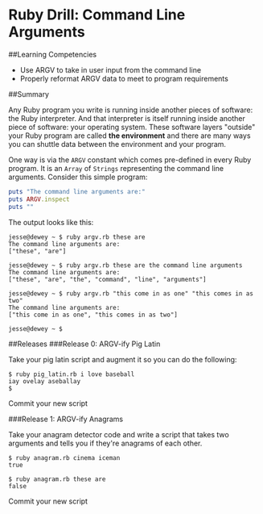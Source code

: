 # Ruby Drill: Command Line Arguments

##Learning Competencies
* Use ARGV to take in user input from the command line
* Properly reformat ARGV data to meet to program requirements

##Summary

 Any Ruby program you write is running inside another pieces of software: the Ruby interpreter.  And that interpreter is itself running inside another piece of software: your operating system.  These software layers "outside" your Ruby program are called **the environment** and there are many ways you can shuttle data between the environment and your program.

One way is via the `ARGV` constant which comes pre-defined in every Ruby program.  It is an `Array` of `Strings` representing the command line arguments.  Consider this simple program:

```ruby
puts "The command line arguments are:"
puts ARGV.inspect
puts ""
```

The output looks like this:

```text
jesse@dewey ~ $ ruby argv.rb these are
The command line arguments are:
["these", "are"]

jesse@dewey ~ $ ruby argv.rb these are the command line arguments
The command line arguments are:
["these", "are", "the", "command", "line", "arguments"]

jesse@dewey ~ $ ruby argv.rb "this come in as one" "this comes in as two"
The command line arguments are:
["this come in as one", "this comes in as two"]

jesse@dewey ~ $
```

##Releases
###Release 0: ARGV-ify Pig Latin

Take your pig latin script and augment it so you can do the following:

```
$ ruby pig_latin.rb i love baseball
iay ovelay aseballay
$
```

Commit your new script

###Release 1: ARGV-ify Anagrams

Take your anagram detector code and write a script that takes two arguments and tells you if they're anagrams of each other.

```text
$ ruby anagram.rb cinema iceman
true

$ ruby anagram.rb these are
false
```

Commit your new script
